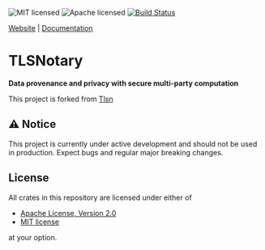 ![MIT licensed][mit-badge]
![Apache licensed][apache-badge]
[![Build Status][actions-badge]][actions-url]

[mit-badge]: https://img.shields.io/badge/license-MIT-blue.svg
[apache-badge]: https://img.shields.io/github/license/saltstack/salt
[actions-badge]: https://github.com/expandzk/zktls-notary/actions/workflows/ci.yml/badge.svg?branch=main
[actions-url]: https://github.com/expandzk/zktls-notary/actions?query=workflow%3Aci+branch%3Amain

[Website](https://expandzk.com) |
[Documentation](https://docs.expandzk.com) 

# TLSNotary

**Data provenance and privacy with secure multi-party computation**

This project is forked from [Tlsn](https://github.com/tlsnotary/tlsn)

## ⚠️ Notice

This project is currently under active development and should not be used in production. Expect bugs and regular major breaking changes.

## License
All crates in this repository are licensed under either of

- [Apache License, Version 2.0](http://www.apache.org/licenses/LICENSE-2.0)
- [MIT license](http://opensource.org/licenses/MIT)

at your option.
